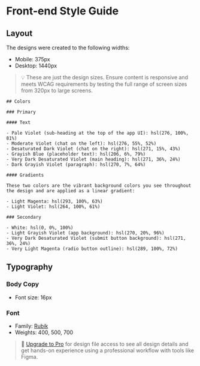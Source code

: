 # Front-end Style Guide

## Layout

The designs were created to the following widths:

- Mobile: 375px
- Desktop: 1440px

> 💡 These are just the design sizes. Ensure content is responsive and meets WCAG requirements by testing the full range of screen sizes from 320px to large screens.

    ## Colors

    ### Primary

    #### Text

    - Pale Violet (sub-heading at the top of the app UI): hsl(276, 100%, 81%)
    - Moderate Violet (chat on the left): hsl(276, 55%, 52%)
    - Desaturated Dark Violet (chat on the right): hsl(271, 15%, 43%)
    - Grayish Blue (placeholder text): hsl(206, 6%, 79%)
    - Very Dark Desaturated Violet (main heading): hsl(271, 36%, 24%)
    - Dark Grayish Violet (paragraph): hsl(270, 7%, 64%)

    #### Gradients

    These two colors are the vibrant background colors you see throughout the design and are applied as a linear gradient:

    - Light Magenta: hsl(293, 100%, 63%)
    - Light Violet: hsl(264, 100%, 61%)

    ### Secondary

    - White: hsl(0, 0%, 100%)
    - Light Grayish Violet (app background): hsl(270, 20%, 96%)
    - Very Dark Desaturated Violet (submit button background): hsl(271, 36%, 24%)
    - Very Light Magenta (radio button outline): hsl(289, 100%, 72%)

## Typography

### Body Copy

- Font size: 16px

### Font

- Family: [Rubik](https://fonts.google.com/specimen/Rubik)
- Weights: 400, 500, 700

> 💎 [Upgrade to Pro](https://www.frontendmentor.io/pro?ref=style-guide) for design file access to see all design details and get hands-on experience using a professional workflow with tools like Figma.
